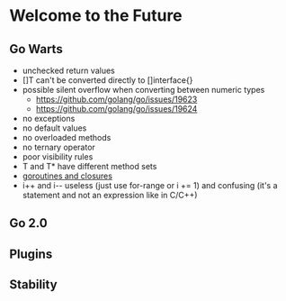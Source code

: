 # Welcome to the Future

## Go Warts

- unchecked return values
- []T can't be converted directly to []interface{}
- possible silent overflow when converting between numeric types
  - https://github.com/golang/go/issues/19623
  - https://github.com/golang/go/issues/19624
- no exceptions
- no default values
- no overloaded methods
- no ternary operator
- poor visibility rules
- T and T* have different method sets
- [goroutines and closures](http://localhost:8080/doc/faq#closures_and_goroutines)
- i++ and i-- useless (just use for-range or i += 1) and confusing (it's a statement and not an expression like in C/C++)

## Go 2.0

## Plugins

## Stability
